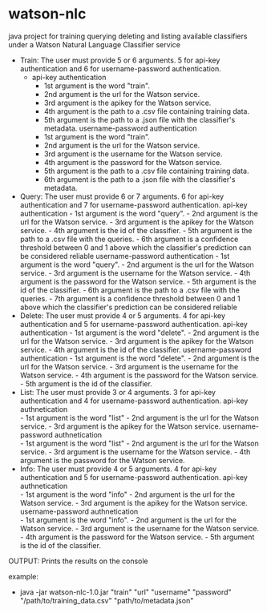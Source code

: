 # watson-nlc

java project for training querying deleting and listing available classifiers under a Watson Natural Language Classifier service

- Train: The user must provide 5 or 6 arguments. 5 for api-key authentication and 6 for username-password authentication. 
	- api-key authentication
		- 1st argument is the word "train".
		- 2nd argument is the url for the Watson service.
		- 3rd argument is the apikey for the Watson service.
		- 4th argument is the path to a .csv file containing training data.
		- 5th argument is the path to a .json file with the classifier's metadata.
	username-password authentication
		- 1st argument is the word "train".
		- 2nd argument is the url for the Watson service.
		- 3rd argument is the username for the Watson service.
		- 4th argument is the password for the Watson service.
		- 5th argument is the path to a .csv file containing training data.
		- 6th argument is the path to a .json file with the classifier's metadata.
- Query: The user must provide 6 or 7 arguments. 6 for api-key authentication and 7 for username-password authentication.
	api-key authentication
		- 1st argument is the word "query".
		- 2nd argument is the url for the Watson service.
		- 3rd argument is the apikey for the Watson service.
		- 4th argument is the id of the classifier.
		- 5th argument is the path to a .csv file with the queries.
		- 6th argument is a confidence threshold between 0 and 1 above which the classifier's prediction can be considered reliable
	username-password authentication
		- 1st argument is the word "query".
		- 2nd argument is the url for the Watson service.
		- 3rd argument is the username for the Watson service.
		- 4th argument is the password for the Watson service.
		- 5th argument is the id of the classifier.
		- 6th argument is the path to a .csv file with the queries.
		- 7th argument is a confidence threshold between 0 and 1 above which the classifier's prediction can be considered reliable
- Delete: The user must provide 4 or 5 arguments. 4 for api-key authentication and 5 for username-password authentication.
	api-key authentication
		- 1st argument is the word "delete".
		- 2nd argument is the url for the Watson service.
		- 3rd argument is the apikey for the Watson service.
		- 4th argument is the id of the classifier.
	username-password authentication
		- 1st argument is the word "delete".
		- 2nd argument is the url for the Watson service.
		- 3rd argument is the username for the Watson service.
		- 4th argument is the password for the Watson service.
		- 5th argument is the id of the classifier.
- List: The user must provide 3 or 4 arguments. 3 for api-key authentication and 4 for username-password authentication.
	api-key authnetication   
		- 1st argument is the word "list"
		- 2nd argument is the url for the Watson service.
		- 3rd argument is the apikey for the Watson service.
	username-password authnetication   
		- 1st argument is the word "list"
		- 2nd argument is the url for the Watson service.
		- 3rd argument is the username for the Watson service.
		- 4th argument is the password for the Watson service.
- Info: The user must provide 4 or 5 arguments. 4 for api-key authentication and 5 for username-password authentication.
	api-key authnetication   
		- 1st argument is the word "info"
		- 2nd argument is the url for the Watson service.
		- 3rd argument is the apikey for the Watson service.
	username-password authnetication    
		- 1st argument is the word "info".
		- 2nd argument is the url for the Watson service.
		- 3rd argument is the username for the Watson service.
		- 4th argument is the password for the Watson service.
		- 5th argument is the id of the classifier.
		 

OUTPUT: Prints the results on the console


example:
- java -jar watson-nlc-1.0.jar "train" "url" "username" "password" "/path/to/training_data.csv" "path/to/metadata.json" 

